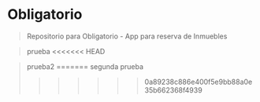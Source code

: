 # Obligatorio
> Repositorio para Obligatorio - App para reserva de Inmuebles

>prueba
<<<<<<< HEAD

>prueba2
=======
segunda prueba
>>>>>>> 0a89238c886e400f5e9bb88a0e35b662368f4939

